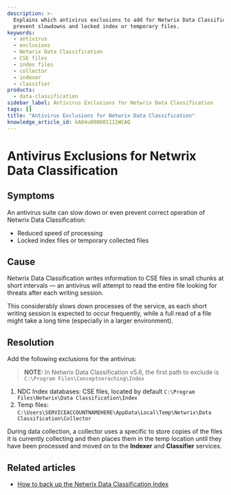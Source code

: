 ```yaml
---
description: >-
  Explains which antivirus exclusions to add for Netwrix Data Classification to
  prevent slowdowns and locked index or temporary files.
keywords:
  - antivirus
  - exclusions
  - Netwrix Data Classification
  - CSE files
  - index files
  - collector
  - indexer
  - classifier
products:
  - data-classification
sidebar_label: Antivirus Exclusions for Netwrix Data Classification
tags: []
title: "Antivirus Exclusions for Netwrix Data Classification"
knowledge_article_id: kA04u000001111WCAQ
---
```


# Antivirus Exclusions for Netwrix Data Classification

## Symptoms

An antivirus suite can slow down or even prevent correct operation of Netwrix Data Classification:

- Reduced speed of processing
- Locked index files or temporary collected files

## Cause

Netwrix Data Classification writes information to CSE files in small chunks at short intervals — an antivirus will attempt to read the entire file looking for threats after each writing session.

This considerably slows down processes of the service, as each short writing session is expected to occur frequently, while a full read of a file might take a long time (especially in a larger environment).

## Resolution

Add the following exclusions for the antivirus:

> **NOTE:** In Netwrix Data Classification v5.6, the first path to exclude is `C:\Program Files\Conceptseraching\Index`

1. NDC Index databases: CSE files, located by default `C:\Program Files\Netwrix\Data Classification\Index`
2. Temp files: `C:\Users\SERVICEACCOUNTNAMEHERE\AppData\Local\Temp\Netwrix\Data Classification\Collector`

During data collection, a collector uses a specific to store copies of the files it is currently collecting and then places them in the temp location until they have been processed and moved on to the **Indexer** and **Classifier** services.

## Related articles

- [How to back up the Netwrix Data Classification Index](/docs/kb/dataclassification/how-to-back-up-the-ndc-index.md)
